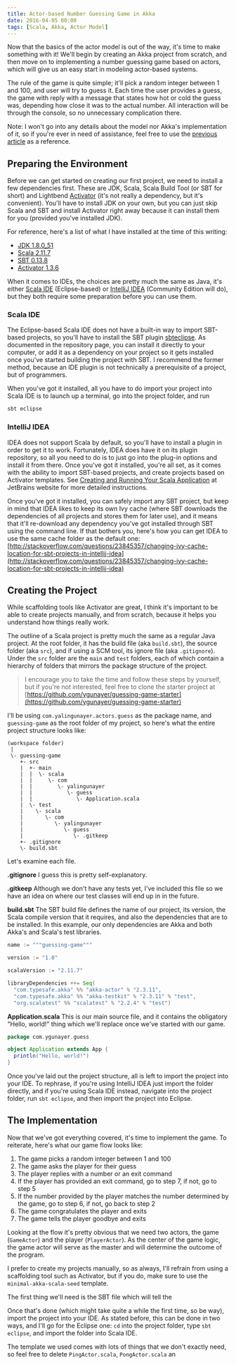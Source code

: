 ```yaml
---
title: Actor-based Number Guessing Game in Akka
date: 2016-04-05 00:00
tags: [Scala, Akka, Actor Model]
---
```

Now that the basics of the actor model is out of the way, it's time to make something with it! We'll begin by creating an Akka project from scratch, and then move on to implementing a number guessing game based on actors, which will give us an easy start in modeling actor-based systems.

The rule of the game is quite simple; it'll pick a random integer between 1 and 100, and user will try to guess it. Each time the user provides a guess, the game with reply with a message that states how hot or cold the guess was, depending how close it was to the actual number. All interaction will be through the console, so no unnecessary complication there.

Note: I won't go into any details about the model nor Akka's implementation of it, so if you're ever in need of assistance, feel free to use the [previous article](/blog/introduction-to-the-actor-model-with-akka) as a reference.

<!-- more -->

## Preparing the Environment
Before we can get started on creating our first project, we need to install a few dependencies first. These are JDK, Scala, Scala Build Tool (or SBT for short) and Lightbend [Activator](http://www.lightbend.com/community/core-tools/activator-and-sbt) (it's not really a dependency, but it's convenient). You'll have to install JDK on your own, but you can just skip Scala and SBT and install Activator right away because it can install them for you (provided you've installed JDK).

For reference, here's a list of what I have installed at the time of this writing:
- [JDK 1.8.0_51](http://www.oracle.com/technetwork/java/javase/downloads/jdk8-downloads-2133151.html)
- [Scala 2.11.7](http://www.scala-lang.org/download/)
- [SBT 0.13.8](http://www.scala-sbt.org/download.html)
- [Activator 1.3.6](http://www.lightbend.com/activator/download)

When it comes to IDEs, the choices are pretty much the same as Java, it's either [Scala IDE](http://scala-ide.org/) (Eclipse-based) or [IntelliJ IDEA](https://www.jetbrains.com/idea/) (Community Edition will do), but they both require some preparation before you can use them.

### Scala IDE
The Eclipse-based Scala IDE does not have a built-in way to import SBT-based projects, so you'll have to install the SBT plugin [sbteclipse](https://github.com/typesafehub/sbteclipse). As documented in the repository page, you can install it directly to your computer, or add it as a dependency on your project so it gets installed once you've started building the project with SBT. I recommend the former method, because an IDE plugin is not technically a prerequisite of a project, but of programmers.

When you've got it installed, all you have to do import your project into Scala IDE is to launch up a terminal, go into the project folder, and run

```bash
sbt eclipse
```

### IntelliJ IDEA
IDEA does not support Scala by default, so you'll have to install a plugin in order to get it to work. Fortunately, IDEA does have it on its plugin repository, so all you need to do is to just go into the plug-in options and install it from there. Once you've got it installed, you're all set, as it comes with the ability to import SBT-based projects, and create projects based on Activator templates. See [Creating and Running Your Scala Application](https://www.jetbrains.com/help/idea/2016.1/creating-and-running-your-scala-application.html?origin=old_help) at JetBrains website for more detailed instructions.

Once you've got it installed, you can safely import any SBT project, but keep in mind that IDEA likes to keep its own Ivy cache (where SBT downloads the dependencies of all projects and stores them for later use), and it means that it'll re-download any dependency you've got installed through SBT using the command line. If that bothers you, here's how you can get IDEA to use the same cache folder as the default one: [http://stackoverflow.com/questions/23845357/changing-ivy-cache-location-for-sbt-projects-in-intellij-idea](http://stackoverflow.com/questions/23845357/changing-ivy-cache-location-for-sbt-projects-in-intellij-idea)

## Creating the Project
While scaffolding tools like Activator are great, I think it's important to be able to create projects manually, and from scratch, because it helps you understand how things really work.

The outline of a Scala project is pretty much the same as a regular Java project. At the root folder, it has the build file (aka `build.sbt`), the source folder (aka `src`), and if using a SCM tool, its ignore file (aka `.gitignore`). Under the `src` folder are the `main` and `test` folders, each of which contain a hierarchy of folders that mirrors the package structure of the project.

> I encourage you to take the time and follow these steps by yourself, but if you're not interested, feel free to clone the starter project at [https://github.com/ygunayer/guessing-game-starter](https://github.com/ygunayer/guessing-game-starter)

I'll be using `com.yalingunayer.actors.guess` as the package name, and `guessing-game` as the root folder of my project, so here's what the entire project structure looks like:

```plain
(workspace folder)
 |
 \- guessing-game
    +- src
    |  +- main
    |  |  \- scala
    |  |     \- com
    |  |        \- yalingunayer
    |  |           \- guess
    |  |              \- Application.scala
    |  \- test
    |    \- scala
    |       \- com
    |          \- yalingunayer
    |             \- guess
    |                \- .gitkeep
    +- .gitignore
    \- build.sbt
```

Let's examine each file.

**.gitignore**
I guess this is pretty self-explanatory.

**.gitkeep**
Although we don't have any tests yet, I've included this file so we have an idea on where our test classes will end up in in the future.

**build.sbt**
The SBT build file defines the name of our project, its version, the Scala compile version that it requires, and also the dependencies that are to be installed. In this example, our only dependencies are Akka and both Akka's and Scala's test libraries.

```scala
name := """guessing-game"""

version := "1.0"

scalaVersion := "2.11.7"

libraryDependencies ++= Seq(
  "com.typesafe.akka" %% "akka-actor" % "2.3.11",
  "com.typesafe.akka" %% "akka-testkit" % "2.3.11" % "test",
  "org.scalatest" %% "scalatest" % "2.2.4" % "test")
```

**Application.scala**
This is our main source file, and it contains the obligatory "Hello, world!" thing which we'll replace once we've started with our game.

```scala
package com.ygunayer.guess

object Application extends App {
  println("Hello, world!")
}
```

Once you've laid out the project structure, all is left to import the project into your IDE. To rephrase, if you're using IntelliJ IDEA just import the folder directly, and if you're using Scala IDE instead, navigate into the project folder, run `sbt eclipse`, and then import the project into Eclipse.

## The Implementation
Now that we've got everything covered, it's time to implement the game. To reiterate, here's what our game flow looks like:

1. The game picks a random integer between 1 and 100
2. The game asks the player for their guess
3. The player replies with a number or an exit command
4. If the player has provided an exit command, go to step 7, if not, go to step 5
5. If the number provided by the player matches the number determined by the game, go to step 6, if not, go back to step 2
6. The game congratulates the player and exits
7. The game tells the player goodbye and exits

Looking at the flow it's pretty obvious that we need two actors, the game (`GameActor`) and the player (`PlayerActor`). As the center of the game logic, the game actor will serve as the master and will determine the outcome of the program.

I prefer to create my projects manually, so as always, I'll refrain from using a scaffolding tool such as Activator, but if you do, make sure to use the `minimal-akka-scala-seed` template.

The first thing we'll need is the SBT file which will tell the 

Once that's done (which might take quite a while the first time, so be way), import the project into your IDE. As stated before, this can be done in two ways, and I'll go for the Eclipse one: `cd` into the project folder, type `sbt eclipse`, and import the folder into Scala IDE.

The template we used comes with lots of things that we don't exactly need, so feel free to delete `PingActor.scala`, `PongActor.scala` an 
